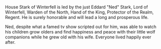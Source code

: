 House Stark of Winterfell is led by the just Eddard "Ned" Stark, Lord of
Winterfell, Warden of the North, Hand of the King, Protector of the Realm,
Regent.  He is surely honorable and will lead a long and prosperous life.

Ned, despite what a famed tv show scripted out for him, was able to watch his children grow olders and find happiness and peace with their little wolf companions while he grew old with his wife. Everyone lived happily ever after. 
